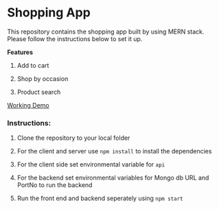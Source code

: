 # Shopping App

This repository contains the shopping app built by using MERN stack. Please follow the instructions below to set it up.

**Features**

1. Add to cart

2. Shop by occasion

3. Product search

[Working Demo]()

### Instructions:

1. Clone the repository to your local folder

2. For the client and server use `npm install` to install the dependencies

3. For the client side set environmental variable for `api` 

4. For the backend set environmental variables for Mongo db URL and PortNo to run the backend

5. Run the front end and backend seperately using ``npm start``



